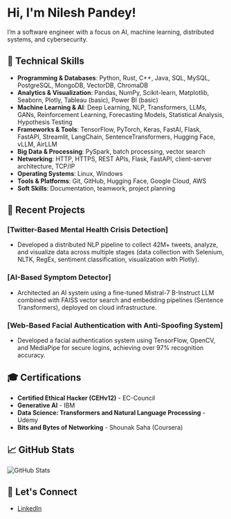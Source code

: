 # Hi, I'm Nilesh Pandey! 

I’m a software engineer with a focus on AI, machine learning, distributed systems, and cybersecurity.

## 🚀 Technical Skills
- **Programming & Databases**: Python, Rust, C++, Java, SQL, MySQL, PostgreSQL, MongoDB, VectorDB, ChromaDB
- **Analytics & Visualization**: Pandas, NumPy, Scikit-learn, Matplotlib, Seaborn, Plotly, Tableau (basic), Power BI (basic)
- **Machine Learning & AI**: Deep Learning, NLP, Transformers, LLMs, GANs, Reinforcement Learning, Forecasting Models, Statistical Analysis, Hypothesis Testing
- **Frameworks & Tools**: TensorFlow, PyTorch, Keras, FastAI, Flask, FastAPI, Streamlit, LangChain, SentenceTransformers, Hugging Face, vLLM, AirLLM
- **Big Data & Processing**: PySpark, batch processing, vector search
- **Networking**: HTTP, HTTPS, REST APIs, Flask, FastAPI, client-server architecture, TCP/IP
- **Operating Systems**: Linux, Windows
- **Tools & Platforms**: Git, GitHub, Hugging Face, Google Cloud, AWS
- **Soft Skills**: Documentation, teamwork, project planning

## 📝 Recent Projects
### [Twitter-Based Mental Health Crisis Detection]
- Developed a distributed NLP pipeline to collect 42M+ tweets, analyze, and visualize data across multiple stages (data collection with Selenium, NLTK, RegEx, sentiment classification, visualization with Plotly).
  
### [AI-Based Symptom Detector]
- Architected an AI system using a fine-tuned Mistral-7 B-Instruct LLM combined with FAISS vector search and embedding pipelines (Sentence Transformers), deployed on cloud infrastructure.

### [Web-Based Facial Authentication with Anti-Spoofing System]
- Developed a facial authentication system using TensorFlow, OpenCV, and MediaPipe for secure logins, achieving over 97% recognition accuracy.

## 🎓 Certifications
- **Certified Ethical Hacker (CEHv12)** - EC-Council
- **Generative AI** - IBM
- **Data Science: Transformers and Natural Language Processing** - Udemy
- **Bits and Bytes of Networking** - Shounak Saha (Coursera)

## 📈 GitHub Stats
![GitHub Stats](https://github-readme-stats.vercel.app/api?username=nilesh13github&show_icons=true&hide_title=true)


## 🌱 Let's Connect
- [LinkedIn](https://linkedin.com/in/nilesh-pandey-ai-sec/)
